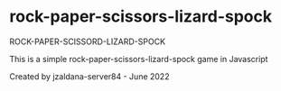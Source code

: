 # rock-paper-scissors-lizard-spock

ROCK-PAPER-SCISSORD-LIZARD-SPOCK

This is a simple rock-paper-scissors-lizard-spock game in Javascript

Created by jzaldana-server84 - June 2022
